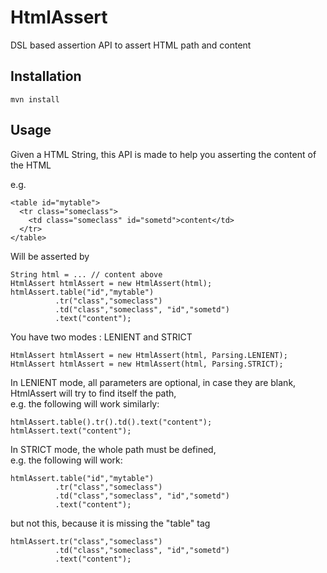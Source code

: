 HtmlAssert
==========

DSL based assertion API to assert HTML path and content


Installation
------------

  ```
  mvn install
  ```

Usage
-----

Given a HTML String, this API is made to help you asserting the content of the HTML

 e.g.<br/>
  ```
  <table id="mytable">
    <tr class="someclass">
      <td class="someclass" id="sometd">content</td>
    </tr>
  </table>
  ```

  Will be asserted by <br/>
  ```
  String html = ... // content above
  HtmlAssert htmlAssert = new HtmlAssert(html);
  htmlAssert.table("id","mytable")
            .tr("class","someclass")
            .td("class","someclass", "id","sometd")
            .text("content");
  ```

 You have two modes : LENIENT and STRICT <br/>
  ```
  HtmlAssert htmlAssert = new HtmlAssert(html, Parsing.LENIENT);
  HtmlAssert htmlAssert = new HtmlAssert(html, Parsing.STRICT);
  ```

 In LENIENT mode, all parameters are optional, in case they are blank, HtmlAssert will try to find itself the path, <br/>
  e.g. the following will work similarly: <br/>
  ```
  htmlAssert.table().tr().td().text("content");
  htmlAssert.text("content");
  ```

 In STRICT mode, the whole path must be defined, <br/>
  e.g. the following will work: <br/>
  ```
  htmlAssert.table("id","mytable")
            .tr("class","someclass")
            .td("class","someclass", "id","sometd")
            .text("content");
  ```
  but not this, because it is missing the "table" tag <br/>
  ```
  htmlAssert.tr("class","someclass")
            .td("class","someclass", "id","sometd")
            .text("content");
  ```

